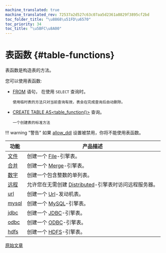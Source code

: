 ```yaml
---
machine_translated: true
machine_translated_rev: 72537a2d527c63c07aa5d2361a8829f3895cf2bd
toc_folder_title: "\u8868\u51FD\u6570"
toc_priority: 34
toc_title: "\u5BFC\u8A00"
---
```


# 表函数 {#table-functions}

表函数是构造表的方法。

您可以使用表函数:

-   [FROM](../statements/select/from.md) 语句， 在使用 `SELECT` 查询时。

        使用临时表的方法只对当前查询有效，表会在完成查询后自动删除。

-   [CREATE TABLE AS\<table\_function()\>](../statements/create.md#create-table-query) 查询。

        一个创建表的标准方法

!!! warning "警告"
    如果 [allow\_ddl](../../operations/settings/permissions-for-queries.md#settings_allow_ddl) 设置被禁用，你将不能使用表函数。

| 功能               | 产品描述                                                                                               |
|--------------------|--------------------------------------------------------------------------------------------------------|
| [文件](file.md)    | 创建一个 [File](../../engines/table-engines/special/file.md)-引擎表。                                |
| [合并](merge.md)   | 创建一个 [Merge](../../engines/table-engines/special/merge.md)-引擎表。                               |
| [数字](numbers.md) | 创建一个包含整数的单列表。                                                                       |
| [远程](remote.md)  | 允许您在无需创建 [Distributed](../../engines/table-engines/special/distributed.md)-引擎表时访问远程服务器。 |
| [url](url.md)      | 创建一个 [Url](../../engines/table-engines/special/url.md)-发动机表。                                  |
| [mysql](mysql.md)  | 创建一个 [MySQL](../../engines/table-engines/integrations/mysql.md)-引擎表。                         |
| [jdbc](jdbc.md)    | 创建一个 [JDBC](../../engines/table-engines/integrations/jdbc.md)-引擎表。                           |
| [odbc](odbc.md)    | 创建一个 [ODBC](../../engines/table-engines/integrations/odbc.md)-引擎表。                           |
| [hdfs](hdfs.md)    | 创建一个 [HDFS](../../engines/table-engines/integrations/hdfs.md)-引擎表。                           |

[原始文章](https://clickhouse.tech/docs/en/query_language/table_functions/) <!--hide-->
